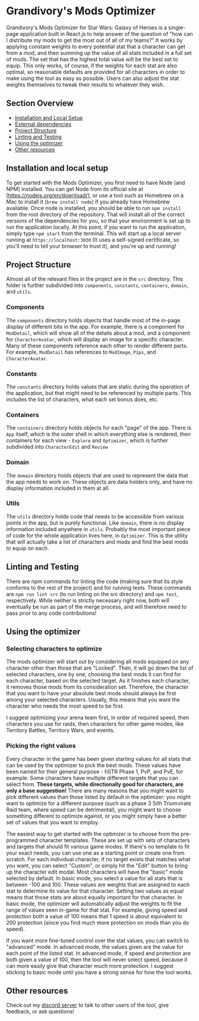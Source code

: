 # Grandivory's Mods Optimizer
Grandivory's Mods Optimizer for Star Wars: Galaxy of Heroes is a single-page application built in React.js to help
answer of the question of "how can I distribute my mods to get the most out of all of my teams?" It works by applying
constant weights to every potential stat that a character can get from a mod, and then summing up the value of all stats
included in a full set of mods. The set that has the highest total value will be the best set to equip. This only works,
of course, if the weights for each stat are also optimal, so reasonable defaults are provided for all characters in
order to make using the tool as easy as possible. Users can also adjust the stat weights themselves to tweak their
results to whatever they wish.

## Section Overview
* [Installation and Local Setup](#installation-and-local-setup)
* [External dependencies](#external-dependencies)
* [Project Structure](#project-structure)
* [Linting and Testing](#linting-and-testing)
* [Using the optimizer](#using-the-optimizer)
* [Other resources](#other-resources)

## Installation and local setup
To get started with the Mods Optimizer, you first need to have Node (and NPM) installed. You can get Node from its
official site at [https://nodejs.org/en/download/], or use a tool such as Homebrew on a Mac to install it
(`brew install node`) if you already have Homebrew available.
Once node is installed, you should be able to run `npm install` from the root directory of the repository. That will
install all of the correct versions of the dependencies for you, so that your environment is set up to run the
application locally.
At this point, if you want to run the application, simply type `npm start` from the terminal. This will start up a
local server running at `https://localhost:3030` (It uses a self-signed certificate, so you'll need to tell your
browser to trust it), and you're up and running!

## Project Structure
Almost all of the relevant files in the project are in the `src` directory. This folder is further subdivided into
`components`, `constants`, `containers`, `domain`, and `utils`.

### Components
The `components` directory holds objects that handle most of the in-page display of different bits in the app. For
example, there is a component for `ModDetail`, which will show all of the details about a mod, and a component for
`CharacterAvatar`, which will display an image for a specific character. Many of these components reference each other
to render different parts. For example, `ModDetail` has references to `ModImage`, `Pips`, and `CharacterAvatar`.

### Constants
The `constants` directory holds values that are static during the operation of the application, but that might need to
be referenced by multiple parts. This includes the list of characters, what each set bonus does, etc.

### Containers
The `containers` directory holds objects for each "page" of the app. There is `App` itself, which is the outer shell
in which everything else is rendered, then containers for each view - `Explore` and `Optimizer`, which
is further subdivided into `CharacterEdit` and `Review`

### Domain
The `domain` directory holds objects that are used to represent the data that the app needs to work on. These objects
are data holders only, and have no display information included in them at all.

### Utils
The `utils` directory holds code that needs to be accessible from various points in the app, but is purely functional.
Like `domain`, there is no display information included anywhere in `utils`. Probably the most important piece of code
for the whole application lives here, in `Optimizer`. This is the utility that will actually take a list of characters
and mods and find the best mods to equip on each.

## Linting and Testing
There are npm commands for linting the code (making sure that its style conforms to the rest of the project) and
for running tests. These commands are `npm run lint src` (to run linting on the src directory) and `npm test`,
respectively. While neither is strictly necessary right now, both will eventually be run as part of the merge process,
and will therefore need to pass prior to any code contributions!

## Using the optimizer
### Selecting characters to optimize
The mods optimizer will start out by considering all mods equipped on any character other than those that
are "Locked". Then, it will go down the list of selected characters, one by one, choosing the
best mods it can find for each character, based on the selected target. As it finishes each character, it
removes those mods from its consideration set. Therefore, the character that you want to have your absolute best
mods should always be first among your selected characters. Usually, this means that you want the character who
needs the most speed to be first.

I suggest optimizing your arena team first, in order of required speed, then characters you use for raids,
then characters for other game modes, like Territory Battles, Territory Wars, and events.

### Picking the right values
Every character in the game has been given starting values for all stats that can be used by the optimizer to
pick the best mods. These values have been named for their general purpose - hSTR Phase 1, PvP, and PvE, for
example. Some characters have multiple different targets that you can select from. **These targets, while
directionally good for characters, are only a base suggestion!** There are many reasons that you might
want to pick different values than those listed by default in the optimizer: you might want to optimize for a
different purpose (such as a phase 3 Sith Triumvirate Raid team, where speed can be detrimental), you might
want to choose something different to optimize against, or you might simply have a better set of values that
you want to employ.

The easiest way to get started with the optimizer is to choose from the pre-programmed character
templates. These are set up with sets of characters and targets that should fit various game modes. If
there's no template to fit your exact needs, you can use one as a starting point or create one from
scratch. For each individual character, if no target exists that matches what you want, 
you can select "Custom", or simply hit the "Edit" button to bring up the character edit
modal. Most characters will have the "basic" mode selected by default. In basic mode, you select a value for all
stats that is between -100 and 100. These values are weights that are assigned to each stat to determine its
value for that character. Setting two values as equal means that those stats are about equally important for
that character. In basic mode, the optimizer will automatically adjust the weights to fit the range of values
seen in-game for that stat. For example, giving speed and protection both a value of 100 means that 1 speed is
about equivalent to 200 protection (since you find much more protection on mods than you do speed).

If you want more fine-tuned control over the stat values, you can switch to "advanced" mode. In advanced mode,
the values given are the value for each point of the listed stat. In advanced mode, if speed and protection are
both given a value of 100, then the tool will never select speed, because it can more easily give that character
much more protection. I suggest sticking to basic mode until you have a strong sense for how the tool works.

## Other resources
Check out my [discord server](https://discord.gg/WFKycSm) to talk to other users of the tool, give feedback,
or ask questions!
